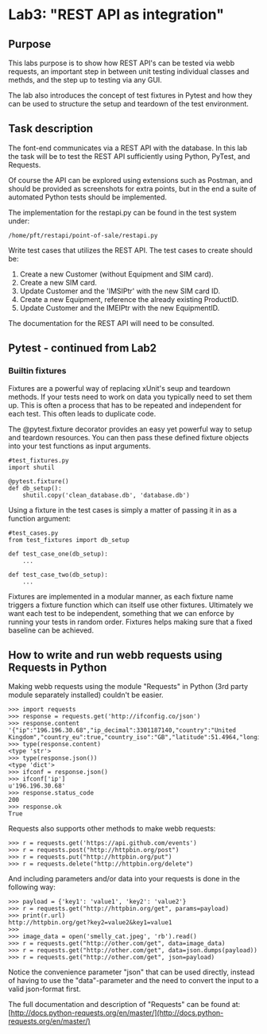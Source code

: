 # Lab3: "REST API as integration"

## Purpose
This labs purpose is to show how REST API's can be tested via webb requests, an important step in between unit testing individual classes and methds, and the step up to testing via any GUI.

The lab also introduces the concept of test fixtures in Pytest and how they can be used to structure the setup and teardown of the test environment.

## Task description

The font-end communicates via a REST API with the database. In this lab the task will be to test the REST API sufficiently using Python, PyTest, and Requests.

Of course the API can be explored using extensions such as Postman, and should be provided as screenshots for extra points, but in the end a suite of automated Python tests should be implemented.

The implementation for the restapi.py can be found in the test system under:

	/home/pft/restapi/point-of-sale/restapi.py

Write test cases that utilizes the REST API. The test cases to create should be:

1. Create a new Customer (without Equipment and SIM card).
2. Create a new SIM card.
3. Update Customer and the 'IMSIPtr' with the new SIM card ID.
4. Create a new Equipment, reference the already existing ProductID.
5. Update Customer and the IMEIPtr with the new EquipmentID.

The documentation for the REST API will need to be consulted.

## Pytest - continued from Lab2

### Builtin fixtures

Fixtures are a powerful way of replacing xUnit's seup and teardown methods. If your tests need to work on data you typically need to set them up. This is often a process that has to be repeated and independent for each test. This often leads to duplicate code.

The @pytest.fixture decorator provides an easy yet powerful way to setup and teardown resources. You can then pass these defined fixture objects into your test functions as input arguments.

	#test_fixtures.py	
	import shutil

	@pytest.fixture()
	def db_setup():
		shutil.copy('clean_database.db', 'database.db')
	
Using a fixture in the test cases is simply a matter of passing it in as a function argument:

	#test_cases.py
	from test_fixtures import db_setup
	
	def test_case_one(db_setup):
		...

	def test_case_two(db_setup):
		...

Fixtures are implemented in a modular manner, as each fixture name triggers a fixture function which can itself use other fixtures.
Ultimately we want each test to be independent, something that we can enforce by running your tests in random order. Fixtures helps making sure that a fixed baseline can be achieved.


## How to write and run webb requests using Requests in Python

Making webb requests using the module "Requests" in Python (3rd party module separately installed) couldn't be easier.

	>>> import requests
	>>> response = requests.get('http://ifconfig.co/json')
	>>> response.content
	'{"ip":"196.196.30.68","ip_decimal":3301187140,"country":"United Kingdom","country_eu":true,"country_iso":"GB","latitude":51.4964,"longitude":-0.1224}'
	>>> type(response.content)
	<type 'str'>
	>>> type(response.json())
	<type 'dict'>
	>>> ifconf = response.json()
	>>> ifconf['ip']
	u'196.196.30.68'
	>>> response.status_code
	200
	>>> response.ok
	True

Requests also supports other methods to make webb requests:

	>>> r = requests.get('https://api.github.com/events')
	>>> r = requests.post("http://httpbin.org/post")
	>>> r = requests.put("http://httpbin.org/put")
	>>> r = requests.delete("http://httpbin.org/delete")

And including parameters and/or data into your requests is done in the following way:

	>>> payload = {'key1': 'value1', 'key2': 'value2'}
	>>> r = requests.get("http://httpbin.org/get", params=payload)
	>>> print(r.url)
	http://httpbin.org/get?key2=value2&key1=value1
	>>>
	>>> image_data = open('smelly_cat.jpeg', 'rb').read()
	>>> r = requests.get("http://other.com/get", data=image_data)
	>>> r = requests.get("http://other.com/get", data=json.dumps(payload))
	>>> r = requests.get("http://other.com/get", json=payload)

Notice the convenience parameter "json" that can be used directly, instead of having to use the "data"-parameter and the need to convert the input to a valid json-format first.

The full documentation and description of "Requests" can be found at: [http://docs.python-requests.org/en/master/](http://docs.python-requests.org/en/master/) 